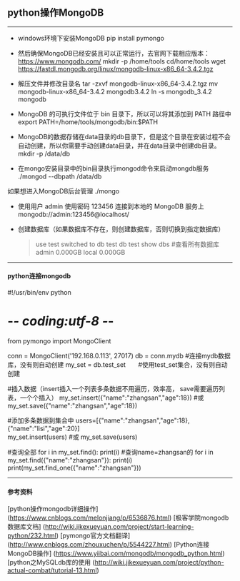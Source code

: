 ## python操作MongoDB
---
- windows环境下安装MongoDB
	pip install pymongo

- 然后确保MongoDB已经安装且可以正常运行，去官网下载相应版本：https://www.mongodb.com/
	mkdir -p /home/tools
	cd/home/tools
	wget https://fastdl.mongodb.org/linux/mongodb-linux-x86_64-3.4.2.tgz

- 解压文件并修改目录名
	tar -zxvf mongodb-linux-x86_64-3.4.2.tgz
	mv mongodb-linux-x86_64-3.4.2 mongodb3.4.2
	ln -s mongodb_3.4.2 mongodb

- MongoDB 的可执行文件位于 bin 目录下，所以可以将其添加到 PATH 路径中
	export PATH=/home/tools/mongodb/bin:$PATH

- MongoDB的数据存储在data目录的db目录下，但是这个目录在安装过程不会自动创建，所以你需要手动创建data目录，并在data目录中创建db目录。
	mkdir -p /data/db

- 在mongo安装目录中的bin目录执行mongod命令来启动mongdb服务
	./mongod --dbpath /data/db

如果想进入MongoDB后台管理
	./mongo

- 使用用户 admin 使用密码 123456 连接到本地的 MongoDB 服务上
	mongodb://admin:123456@localhost/

- 创建数据库（如果数据库不存在，则创建数据库，否则切换到指定数据库）
	> use test
	switched to db test
	> db
	test
	> show dbs    #查看所有数据库
	admin  0.000GB
	local  0.000GB



---
#### python连接mongodb

#!/usr/bin/env python
# -*- coding:utf-8 -*-

from pymongo import MongoClient

conn = MongoClient('192.168.0.113', 27017)
db = conn.mydb  #连接mydb数据库，没有则自动创建
my_set = db.test_set　　#使用test_set集合，没有则自动创建

#插入数据（insert插入一个列表多条数据不用遍历，效率高， save需要遍历列表，一个个插入）
my_set.insert({"name":"zhangsan","age":18})
#或
my_set.save({"name":"zhangsan","age":18})

#添加多条数据到集合中
users=[{"name":"zhangsan","age":18},{"name":"lisi","age":20}]  
my_set.insert(users) 
#或
my_set.save(users) 

#查询全部
for i in my_set.find():
    print(i)
#查询name=zhangsan的
for i in my_set.find({"name":"zhangsan"}):
    print(i)
print(my_set.find_one({"name":"zhangsan"}))


---
#### 参考资料
[python操作mongodb详细操作] (https://www.cnblogs.com/melonjiang/p/6536876.html)
[极客学院mongodb数据库文档] (http://wiki.jikexueyuan.com/project/start-learning-python/232.html)
[pymongo官方文档翻译] (http://www.cnblogs.com/zhouxuchen/p/5544227.html)
[Python连接MongoDB操作] (https://www.yiibai.com/mongodb/mongodb_python.html)
[python之MySQLdb库的使用 (http://wiki.jikexueyuan.com/project/python-actual-combat/tutorial-13.html)
